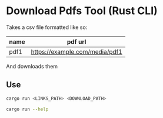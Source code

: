 # Download Pdfs Tool (Rust CLI)

Takes a csv file formatted like so:

| name | pdf url |
| ---- | ------- |
| pdf1 | https://example.com/media/pdf1 

And downloads them

## Use

```sh
cargo run <LINKS_PATH> <DOWNLOAD_PATH>
```

```sh
cargo run --help
```